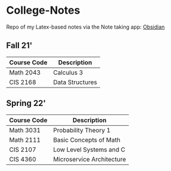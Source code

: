 # College-Notes

Repo of my Latex-based notes via the Note taking app: [Obsidian](https://obsidian.md/)

## Fall 21'
| Course Code | Description     |
| ----------- | --------------- |
| Math 2043   | Calculus 3      |
| CIS 2168    | Data Structures | 

## Spring 22'
| Course Code | Description               |
| ----------- | ------------------------- |
| Math 3031   | Probability Theory 1      |
| Math 2111   | Basic Concepts of Math    |
| CIS 2107    | Low Level Systems and C   |
| CIS 4360    | Microservice Architecture | 

